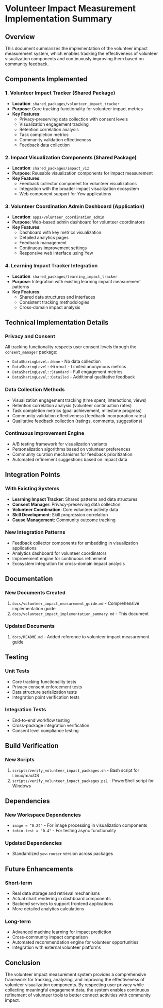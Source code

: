 # Volunteer Impact Measurement Implementation Summary

## Overview

This document summarizes the implementation of the volunteer impact measurement system, which enables tracking the effectiveness of volunteer visualization components and continuously improving them based on community feedback.

## Components Implemented

### 1. Volunteer Impact Tracker (Shared Package)
- **Location**: `shared_packages/volunteer_impact_tracker`
- **Purpose**: Core tracking functionality for volunteer impact metrics
- **Key Features**:
  - Privacy-preserving data collection with consent levels
  - Visualization engagement tracking
  - Retention correlation analysis
  - Task completion metrics
  - Community validation effectiveness
  - Feedback data collection

### 2. Impact Visualization Components (Shared Package)
- **Location**: `shared_packages/impact_viz`
- **Purpose**: Reusable visualization components for impact measurement
- **Key Features**:
  - Feedback collector component for volunteer visualizations
  - Integration with the broader impact visualization ecosystem
  - Web component support for Yew applications

### 3. Volunteer Coordination Admin Dashboard (Application)
- **Location**: `apps/volunteer_coordination_admin`
- **Purpose**: Web-based admin dashboard for volunteer coordinators
- **Key Features**:
  - Dashboard with key metrics visualization
  - Detailed analytics pages
  - Feedback management
  - Continuous improvement settings
  - Responsive web interface using Yew

### 4. Learning Impact Tracker Integration
- **Location**: `shared_packages/learning_impact_tracker`
- **Purpose**: Integration with existing learning impact measurement patterns
- **Key Features**:
  - Shared data structures and interfaces
  - Consistent tracking methodologies
  - Cross-domain impact analysis

## Technical Implementation Details

### Privacy and Consent
All tracking functionality respects user consent levels through the `consent_manager` package:
- `DataSharingLevel::None` - No data collection
- `DataSharingLevel::Minimal` - Limited anonymous metrics
- `DataSharingLevel::Standard` - Full engagement metrics
- `DataSharingLevel::Detailed` - Additional qualitative feedback

### Data Collection Methods
- Visualization engagement tracking (time spent, interactions, views)
- Retention correlation analysis (volunteer continuation rates)
- Task completion metrics (goal achievement, milestone progress)
- Community validation effectiveness (feedback incorporation rates)
- Qualitative feedback collection (ratings, comments, suggestions)

### Continuous Improvement Engine
- A/B testing framework for visualization variants
- Personalization algorithms based on volunteer preferences
- Community curation mechanisms for feedback prioritization
- Automated refinement suggestions based on impact data

## Integration Points

### With Existing Systems
- **Learning Impact Tracker**: Shared patterns and data structures
- **Consent Manager**: Privacy-preserving data collection
- **Volunteer Coordination**: Core volunteer activity data
- **Skill Development**: Skill progression correlation
- **Cause Management**: Community outcome tracking

### New Integration Patterns
- Feedback collector components for embedding in visualization applications
- Analytics dashboard for volunteer coordinators
- Improvement engine for continuous refinement
- Ecosystem integration for cross-domain impact analysis

## Documentation

### New Documents Created
1. `docs/volunteer_impact_measurement_guide.md` - Comprehensive implementation guide
2. `docs/volunteer_impact_implementation_summary.md` - This document

### Updated Documents
1. `docs/README.md` - Added reference to volunteer impact measurement guide

## Testing

### Unit Tests
- Core tracking functionality tests
- Privacy consent enforcement tests
- Data structure serialization tests
- Integration point verification tests

### Integration Tests
- End-to-end workflow testing
- Cross-package integration verification
- Consent level compliance testing

## Build Verification

### New Scripts
1. `scripts/verify_volunteer_impact_packages.sh` - Bash script for Linux/macOS
2. `scripts/verify_volunteer_impact_packages.ps1` - PowerShell script for Windows

## Dependencies

### New Workspace Dependencies
- `image = "0.24"` - For image processing in visualization components
- `tokio-test = "0.4"` - For testing async functionality

### Updated Dependencies
- Standardized `yew-router` version across packages

## Future Enhancements

### Short-term
- Real data storage and retrieval mechanisms
- Actual chart rendering in dashboard components
- Backend services to support frontend applications
- More detailed analytics calculations

### Long-term
- Advanced machine learning for impact prediction
- Cross-community impact comparison
- Automated recommendation engine for volunteer opportunities
- Integration with external volunteer platforms

## Conclusion

The volunteer impact measurement system provides a comprehensive framework for tracking, analyzing, and improving the effectiveness of volunteer visualization components. By respecting user privacy while collecting meaningful engagement data, the system enables continuous refinement of volunteer tools to better connect activities with community impact.